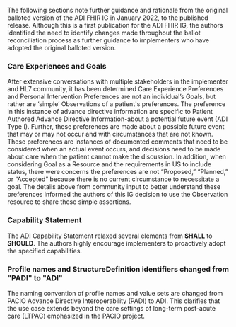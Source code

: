 The following sections note further guidance and rationale from the original balloted version of the ADI FHIR IG in January 2022, to the published release. Although this is a first publication for the ADI FHIR IG, the authors identified the need to identify changes made throughout the ballot reconciliation process as further guidance to implementers who have adopted the original balloted version.

### Care Experiences and Goals

After extensive conversations with multiple stakeholders in the implementer and HL7 community, it has been determined Care Experience Preferences and Personal Intervention Preferences are not an individual’s Goals, but rather are ‘simple’ Observations of a patient's preferences. The preference in this instance of advance directive information are specific to Patient Authored Advance Directive Information-about a potential future event (ADI Type I). Further, these preferences are made about a possible future event that may or may not occur and with circumstances that are not known. These preferences are instances of documented comments that need to be considered when an actual event occurs, and decisions need to be made about care when the patient cannot make the discussion. In addition, when considering Goal as a Resource and the requirements in US to include status, there were concerns the preferences are not “Proposed,” “Planned,” or “Accepted” because there is no current circumstance to necessitate a goal. The details above from community input to better understand these preferences informed the authors of this IG decision to use the Observation resource to share these simple assertions.

### Capability Statement

The ADI Capability Statement relaxed several elements from **SHALL** to **SHOULD**. The authors highly encourage implementers to proactively adopt the specified capabilities.


### Profile names and StructureDefinition identifiers changed from "PADI" to "ADI"

The naming convention of profile names and value sets are changed from PACIO Advance Directive Interoperability (PADI) to ADI. This clarifies that the use case extends beyond the care settings of long-term post-acute care (LTPAC) emphasized in the PACIO project.